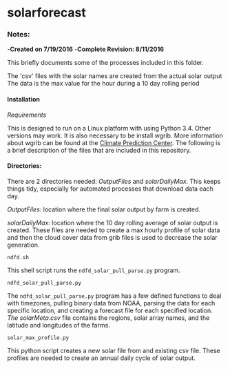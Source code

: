 # solarforecast

### Notes:
-**Created on 7/19/2016**
-**Complete Revision: 8/11/2016**

This briefly documents some of the processes included in this folder.

The 'csv' files with the solar names are created from the actual solar output
The data is the max value for the hour during a 10 day rolling period

#### Installation 

*Requirements*

This is designed to run on a Linux platform with using Python 3.4.  Other versions may work.  It is also necessary to be install wgrib.  More information about wgrib can be found at the [Climate Prediction Center](http://www.cpc.ncep.noaa.gov/products/wesley/wgrib.html).  The following is a brief description of the files that are included in this repository. 

#### Directories:

There are 2 directories needed: *OutputFiles* and *solarDailyMax*.  This keeps things tidy, especially for automated processes that download data each day.  

*OutputFiles:* location where the final solar output by farm is created.

*solarDailyMax:* location where the 10 day rolling average of solar output is created.  These files are needed to create a max hourly profile of solar data and then the cloud cover data from grib files is used to decrease the solar generation.

```ndfd.sh```

This shell script runs the `ndfd_solar_pull_parse.py` program.  

```ndfd_solar_pull_parse.py```

The `ndfd_solar_pull_parse.py` program has a few defined functions to deal with timezones, pulling binary data from NOAA, parsing the data for each specific location, and creating a forecast file for each specified location.  *The solarMeta.csv* file contains the regions, solar array names, and the latitude and longitudes of the farms.  

```solar_max_profile.py```

This python script creates a new solar file from and existing csv file.  These profiles are needed to create an annual daily cycle of solar output. 
